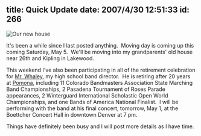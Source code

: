 title: Quick Update
date: 2007/4/30 12:51:33
id: 266
---
![Our new house](/journal_images/mini-DSC00079-journal.jpg)

It's been a while since I last posted anything.  Moving day is coming up this coming Saturday, May 5.  We'll be moving into my grandparents' old house near 26th and Kipling in Lakewood.

This weekend I've also been participating in all of the retirement celebration for [Mr. Whaley](http://www.wlwhaley.com), my high school band director.  He is retiring after 20 years at [Pomona](http://www.pomonaband.org), including 11 Colorado Bandmasters Association State Marching Band Championships, 2 Pasadena Tournament of Roses Parade appearances, 2 Winterguard International Scholastic Open World Championships, and one Bands of America National Finalist.  I will be performing with the band at his final concert, tomorrow, May 1, at the Boettcher Concert Hall in downtown Denver at 7 pm. 

Things have definitely been busy and I will post more details as I have time.